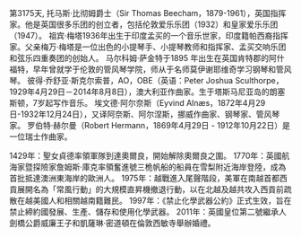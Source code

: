 第3175天, 托马斯·比彻姆爵士（Sir Thomas Beecham，1879-1961），英国指挥家。他是英国很多乐团的创立者，包括伦敦爱乐乐团（1932）和皇家爱乐乐团 （1947）。
祖宾·梅塔1936年出生于印度孟买的一个音乐世家，印度籍帕西裔指挥家。父亲梅万·梅塔是一位出色的小提琴手、小提琴教师和指挥家、孟买交响乐团和弦乐四重奏团的创始人。
马尔科姆·萨金特于1895 年出生在英国肯特郡的阿什福特，早年曾就学于伦敦的管风琴学院，师从于名师莫伊谢耶维奇学习钢琴和管风琴。
彼得·乔舒亚·斯克尔索普，AO，OBE（英语：Peter Joshua Sculthorpe，1929年4月29日－2014年8月8日），澳大利亚作曲家。生于塔斯马尼亚岛的朗塞斯顿，7岁起写作音乐。
埃文德·阿尔奈斯（Eyvind Alnæs，1872年4月29日-1932年12月24日），又译阿奈斯、阿尔涅斯，挪威作曲家、钢琴家、管风琴家。
罗伯特·赫尔曼（Robert Hermann，1869年4月29日 - 1912年10月22日）是一位瑞士作曲家。

1429年：聖女貞德率領軍隊到達奧爾良，開始解除奧爾良之圍。
1770年：英國航海家暨探險家詹姆斯·庫克率領奮進號三桅帆船的船員在雪梨附近海岸登陸，成為首批抵達澳洲東海岸的歐洲人。
1975年：越戰進入尾聲階段，美軍在南越首都西貢展開名為「常風行動」的大規模直昇機撤退行動，以在北越及越共攻入西貢前疏散在越美國人和相關越南籍難民。
1997年：《禁止化學武器公約》正式生效，旨在禁止締約國發展、生產、儲存和使用化學武器。
2011年：英國皇位第二號繼承人劍橋公爵威廉王子和凱薩琳·密道頓在倫敦西敏寺舉辦婚禮。